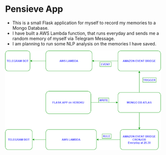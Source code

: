 # Pensieve App

- This is a small Flask application for myself to record my memories to a Mongo Database.
- I have built a AWS Lambda function, that runs everyday and sends me a random memory of myself via Telegram Message.
- I am planning to run some NLP analysis on the memories I have saved.

![pensieve_app_schema](https://github.com/FarukBuldur/pensieve-app/blob/master/static/images/PensieveApp.png)
